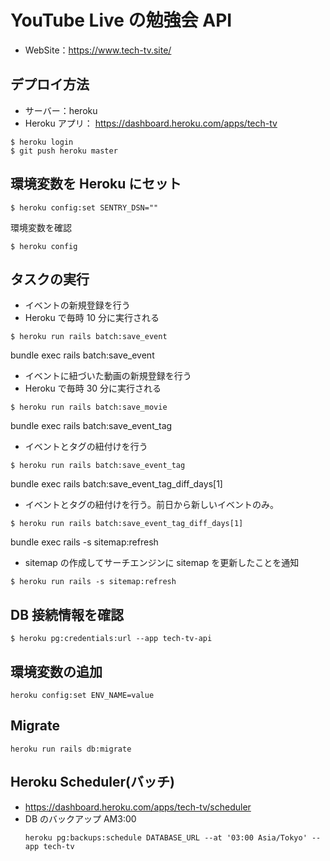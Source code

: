 # YouTube Live の勉強会 API

- WebSite：https://www.tech-tv.site/

## デプロイ方法

- サーバー：heroku
- Heroku アプリ： https://dashboard.heroku.com/apps/tech-tv

```
$ heroku login
$ git push heroku master
```

## 環境変数を Heroku にセット

```
$ heroku config:set SENTRY_DSN=""
```

環境変数を確認

```
$ heroku config
```

## タスクの実行

- イベントの新規登録を行う
- Heroku で毎時 10 分に実行される

```
$ heroku run rails batch:save_event
```

bundle exec rails batch:save_event

- イベントに紐づいた動画の新規登録を行う
- Heroku で毎時 30 分に実行される

```
$ heroku run rails batch:save_movie
```

bundle exec rails batch:save_event_tag

- イベントとタグの紐付けを行う

```
$ heroku run rails batch:save_event_tag
```

bundle exec rails batch:save_event_tag_diff_days[1]

- イベントとタグの紐付けを行う。前日から新しいイベントのみ。

```
$ heroku run rails batch:save_event_tag_diff_days[1]
```

bundle exec rails -s sitemap:refresh

- sitemap の作成してサーチエンジンに sitemap を更新したことを通知

```
$ heroku run rails -s sitemap:refresh
```

## DB 接続情報を確認

```
$ heroku pg:credentials:url --app tech-tv-api
```

## 環境変数の追加

```
heroku config:set ENV_NAME=value
```

## Migrate

```
heroku run rails db:migrate
```

## Heroku Scheduler(バッチ)

- https://dashboard.heroku.com/apps/tech-tv/scheduler
- DB のバックアップ AM3:00
  ```
  heroku pg:backups:schedule DATABASE_URL --at '03:00 Asia/Tokyo' --app tech-tv
  ```
